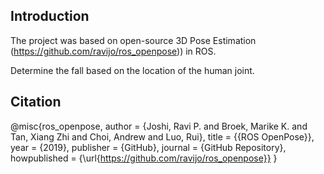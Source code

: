 ## Introduction
The project was based on open-source 3D Pose Estimation (https://github.com/ravijo/ros_openpose)) in ROS.

Determine the fall based on the location of the human joint.

## Citation
@misc{ros_openpose,
    author = {Joshi, Ravi P. and Broek, Marike K. and Tan, Xiang Zhi and Choi, Andrew and Luo, Rui},
    title = {{ROS OpenPose}},
    year = {2019},
    publisher = {GitHub},
    journal = {GitHub Repository},
    howpublished = {\url{https://github.com/ravijo/ros_openpose}}
}
